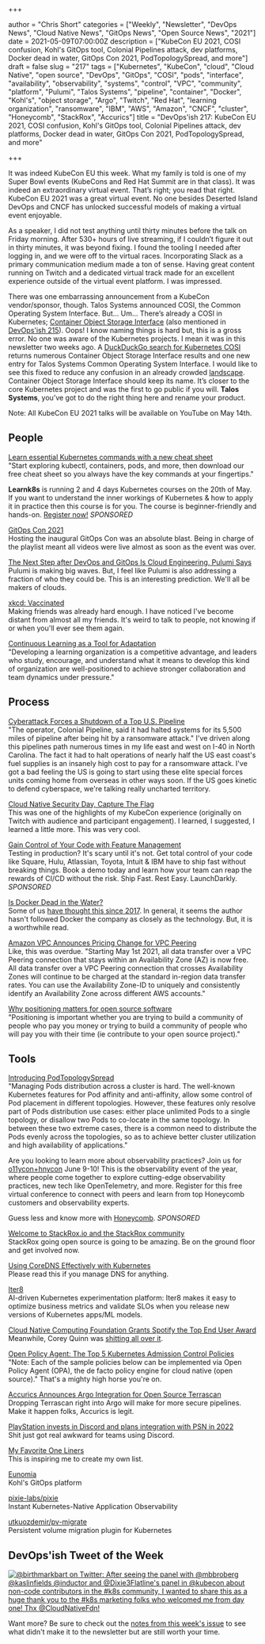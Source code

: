 +++

author = "Chris Short"
categories = ["Weekly", "Newsletter", "DevOps News", "Cloud Native News", "GitOps News", "Open Source News", "2021"]
date = 2021-05-09T07:00:00Z
description = ["KubeCon EU 2021, COSI confusion, Kohl's GitOps tool, Colonial Pipelines attack, dev platforms, Docker dead in water, GitOps Con 2021, PodTopologySpread, and more"]
draft = false
slug = "217"
tags = ["Kubernetes", "KubeCon", "cloud", "Cloud Native", "open source", "DevOps", "GitOps", "COSI", "pods", "interface", "availability", "observability", "systems", "control", "VPC", "community", "platform", "Pulumi", "Talos Systems", "pipeline", "container", "Docker", "Kohl's", "object storage", "Argo", "Twitch", "Red Hat", "learning organization", "ransomware", "IBM", "AWS", "Amazon", "CNCF", "cluster", "Honeycomb", "StackRox", "Accurics"]
title = "DevOps'ish 217: KubeCon EU 2021, COSI confusion, Kohl's GitOps tool, Colonial Pipelines attack, dev platforms, Docker dead in water, GitOps Con 2021, PodTopologySpread, and more"

+++

It was indeed KubeCon EU this week. What my family is told is one of my Super Bowl events (KubeCons and Red Hat Summit are in that class). It was indeed an extraordinary virtual event. That’s right; you read that right. KubeCon EU 2021 was a great virtual event. No one besides Deserted Island DevOps and CNCF has unlocked successful models of making a virtual event enjoyable.

As a speaker, I did not test anything until thirty minutes before the talk on Friday morning. After 530+ hours of live streaming, if I couldn’t figure it out in thirty minutes, it was beyond fixing. I found the tooling I needed after logging in, and we were off to the virtual races. Incorporating Slack as a primary communication medium made a ton of sense. Having great content running on Twitch and a dedicated virtual track made for an excellent experience outside of the virtual event platform. I was impressed.

There was one embarrassing announcement from a KubeCon vendor/sponsor, though. Talos Systems announced COSI, the Common Operating System Interface. But… Um… There’s already a COSI in Kubernetes; [Container Object Storage Interface](https://github.com/kubernetes/enhancements/tree/master/keps/sig-storage/1979-object-storage-support) (also mentioned in [DevOps'ish 215](https://devopsish.com/215/)). Oops! I know naming things is hard but, this is a gross error. No one was aware of the Kubernetes projects. I mean it was in this newsletter two weeks ago. A [DuckDuckGo search for Kubernetes COSI](https://duckduckgo.com/?q=Kubernetes+COSI) returns numerous Container Object Storage Interface results and one new entry for Talos Systems Common Operating System Interface. I would like to see this fixed to reduce any confusion in an already crowded [landscape](https://l.cncf.io/). Container Object Storage Interface should keep its name. It’s closer to the core Kubernetes project and was the first to go public if you will. **Talos Systems**, you’ve got to do the right thing here and rename your product.

Note: All KubeCon EU 2021 talks will be available on YouTube on May 14th.

## People

[Learn essential Kubernetes commands with a new cheat sheet](https://opensource.com/article/21/5/kubernetes-cheat-sheet)  
"Start exploring kubectl, containers, pods, and more, then download our free cheat sheet so you always have the key commands at your fingertips."

**Learnk8s** is running 2 and 4 days Kubernetes courses on the 20th of May. If you want to understand the inner workings of Kubernetes & how to apply it in practice then this course is for you. The course is beginner-friendly and hands-on. [Register now!](https://learnk8s.io/online-advanced-may-2021) *SPONSORED*

[GitOps Con 2021](https://www.youtube.com/playlist?list=PLXOML2VBdIo7xEp8Bo9kFB-d6tTlHK5Fk)  
Hosting the inaugural GitOps Con was an absolute blast. Being in charge of the playlist meant all videos were live almost as soon as the event was over.

[The Next Step after DevOps and GitOps Is Cloud Engineering, Pulumi Says](https://thenewstack.io/the-next-step-after-devops-and-gitops-is-cloud-engineering-pulumi-says/)  
Pulumi is making big waves. But, I feel like Pulumi is also addressing a fraction of who they could be. This is an interesting prediction. We'll all be makers of clouds.

[xkcd: Vaccinated](https://xkcd.com/2460/)  
Making friends was already hard enough. I have noticed I've become distant from almost all my friends. It's weird to talk to people, not knowing if or when you'll ever see them again.

[Continuous Learning as a Tool for Adaptation](https://www.infoq.com/articles/series-enhancing-resilience-5/)  
"Developing a learning organization is a competitive advantage, and leaders who study, encourage, and understand what it means to develop this kind of organization are well-positioned to achieve stronger collaboration and team dynamics under pressure."

## Process

[Cyberattack Forces a Shutdown of a Top U.S. Pipeline](https://www.nytimes.com/2021/05/08/us/cyberattack-colonial-pipeline.html)  
"The operator, Colonial Pipeline, said it had halted systems for its 5,500 miles of pipeline after being hit by a ransomware attack." I've driven along this pipelines path numerous times in my life east and west on I-40 in North Carolina. The fact it had to halt operations of nearly half the US east coast's fuel supplies is an insanely high cost to pay for a ransomware attack. I've got a bad feeling the US is going to start using these elite special forces units coming home from overseas in other ways soon. If the US goes kinetic to defend cyberspace, we're talking really uncharted territory.

[Cloud Native Security Day, Capture The Flag](https://www.youtube.com/watch?v=bFyYaECAPpo)  
This was one of the highlights of my KubeCon experience (originally on Twitch with audience and participant engagement). I learned, I suggested, I learned a little more. This was very cool.

[Gain Control of Your Code with Feature Management](https://learn.launchdarkly.com/demo/?utm_source=devopsish&utm_medium=news_pod&utm_campaign=21q1-newsletter)  
Testing in production?  It's scary until it's not. Get total control of your code like Square, Hulu, Atlassian, Toyota, Intuit & IBM have  to ship fast without breaking things.  Book a demo today and learn how your team can reap the rewards of CI/CD without the risk.
Ship Fast. Rest Easy. LaunchDarkly. *SPONSORED*

[Is Docker Dead in the Water?](https://www.simplethread.com/is-docker-dead-in-the-water/)  
Some of us [have thought this since 2017](https://chrisshort.net/docker-inc-is-dead/). In general, it seems the author hasn't followed Docker the company as closely as the technology. But, it is a worthwhile read.

[Amazon VPC Announces Pricing Change for VPC Peering](https://aws.amazon.com/about-aws/whats-new/2021/05/amazon-vpc-announces-pricing-change-for-vpc-peering/)  
Like, this was overdue. "Starting May 1st 2021, all data transfer over a VPC Peering connection that stays within an Availability Zone (AZ) is now free. All data transfer over a VPC Peering connection that crosses Availability Zones will continue to be charged at the standard in-region data transfer rates. You can use the Availability Zone-ID to uniquely and consistently identify an Availability Zone across different AWS accounts."

[Why positioning matters for open source software](https://www.emilyomier.com/blog/why-positioning-matters-for-open-source-software)  
"Positioning is important whether you are trying to build a community of people who pay you money or trying to build a community of people who will pay you with their time (ie contribute to your open source project)."

## Tools

[Introducing PodTopologySpread](https://kubernetes.io/blog/2020/05/introducing-podtopologyspread/)  
"Managing Pods distribution across a cluster is hard. The well-known Kubernetes features for Pod affinity and anti-affinity, allow some control of Pod placement in different topologies. However, these features only resolve part of Pods distribution use cases: either place unlimited Pods to a single topology, or disallow two Pods to co-locate in the same topology. In between these two extreme cases, there is a common need to distribute the Pods evenly across the topologies, so as to achieve better cluster utilization and high availability of applications."

Are you looking to learn more about observability practices? Join us for [o11ycon+hnycon](https://o11ycon-hnycon.io/?utm_source=devopsish&utm_medium=newsletter&utm_campaign=ad&utm_keyword&utm_content=devopsish&utm_adgroup) June 9-10! This is the observability event of the year, where people come together to explore cutting-edge observability practices, new tech like OpenTelemetry, and more. Register for this free virtual conference to connect with peers and learn from top Honeycomb customers and observability experts.

Guess less and know more with [Honeycomb](https://www.honeycomb.io/?utm_source=devopsish&utm_medium=newsletter&utm_campaign=ad&utm_content=honeycomb-homepage-devopish). *SPONSORED*

[Welcome to StackRox.io and the StackRox community](https://www.stackrox.io/blog/welcome-to-stackrox-io-and-the-stackrox-community/)  
StackRox going open source is going to be amazing. Be on the ground floor and get involved now.

[Using CoreDNS Effectively with Kubernetes](https://www.infracloud.io/blogs/using-coredns-effectively-kubernetes/)  
Please read this if you manage DNS for anything.

[Iter8](https://iter8.tools/)  
AI-driven Kubernetes experimentation platform: Iter8 makes it easy to optimize business metrics and validate SLOs when you release new versions of Kubernetes apps/ML models.

[Cloud Native Computing Foundation Grants Spotify the Top End User Award](https://www.cncf.io/announcements/2021/05/05/cloud-native-computing-foundation-grants-spotify-the-top-end-user-award/)  
Meanwhile, Corey Quinn was [shitting all over it](https://www.lastweekinaws.com/blog/developer-portals-are-an-anti-pattern/).

[Open Policy Agent: The Top 5 Kubernetes Admission Control Policies](https://blog.styra.com/blog/open-policy-agent-the-top-5-kubernetes-admission-control-policies)  
"Note: Each of the sample policies below can be implemented via Open Policy Agent (OPA), the de facto policy engine for cloud native (open source)." That's a mighty high horse you're on.

[Accurics Announces Argo Integration for Open Source Terrascan](https://www.devopsdigest.com/accurics-announces-argo-integration-for-open-source-terrascan)  
Dropping Terrascan right into Argo will make for more secure pipelines. Make it happen folks, Accurics is legit.

[PlayStation invests in Discord and plans integration with PSN in 2022](https://venturebeat.com/2021/05/03/playstation-invests-in-discord-and-plans-integrating-with-psn-in-2022/)  
Shit just got real awkward for teams using Discord.

[My Favorite One Liners](https://muhammadraza.me/2021/Oneliners/)  
This is inspiring me to create my own list.

[Eunomia](https://operatorhub.io/operator/eunomia)  
Kohl's GitOps platform

[pixie-labs/pixie](https://github.com/pixie-labs/pixie)  
Instant Kubernetes-Native Application Observability

[utkuozdemir/pv-migrate](https://github.com/utkuozdemir/pv-migrate)  
Persistent volume migration plugin for Kubernetes


## DevOps'ish Tweet of the Week

[![@birthmarkbart on Twitter: After seeing the panel with @mbbroberg @kaslinfields @_inductor_ and @Dixie3Flatline's panel in @kubecon about non-code contributors in the #k8s community, I wanted to share this as a huge thank you to the #k8s marketing folks who welcomed me from day one! Thx @CloudNativeFdn!](https://shortcdn.com/file/devopsish/217-devopsish-tweet-of-the-week.png)](https://twitter.com/birthmarkbart/status/1389960932395294725)

Want more? Be sure to check out the [notes from this week's issue](https://devopsish.com/217/notes/) to see what didn't make it to the newsletter but are still worth your time.
